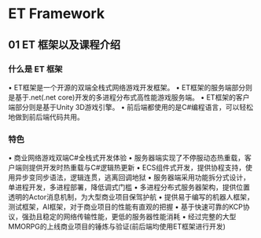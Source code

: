 # ET Framework
## 01 ET 框架以及课程介绍

### 什么是 ET 框架

• ET框架是一个开源的双端全栈式网络游戏开发框架。
• ET框架的服务端部分则是基于.net(.net core)开发的多进程分布式高性能游戏服务端。
• ET框架的客户端部分则是基于Unity 3D游戏引擎。
• 前后端都使用的是C#编程语言，可以轻松地做到前后端代码共用。

### 特色

• 商业网络游戏双端C#全栈式开发体验
• 服务器端实现了不停服动态热重载，客户端则提供开发时热重载与C#逻辑热更新
• ECS组件式开发，提供协程支持，使用异步变同步语法，逻辑连贯，逃离回调地狱
• 服务器端采用功能拆分式设计，单进程开发，多进程部署，降低调式门槛
• 多进程分布式服务器架构，提供位置透明的Actor消息机制，为大型商业项目保驾护航
• 提供易于编写的机器人框架，测试框架，AI框架，对于商业项目的性能有直观的把握
• 基于快速可靠的KCP协议，强劲且稳定的网络传输性能，更低的服务器性能消耗
• 经过完整的大型MMORPG的上线商业项目的锤炼与验证(前后端均使用ET框架进行开发)

